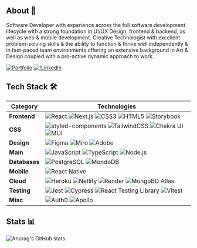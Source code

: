 ## About 👤

Software Developer with experience across the full software development lifecycle with a strong foundation in UI/UX Design, frontend & backend, as well as web & mobile development. 
Creative Technologist with excellent problem-solving skills & the ability to function & thrive well independently & in fast-paced team environments offering an extensive background in Art & Design coupled with a pro-active dynamic approach to work. 

[![Portfolio](https://img.shields.io/badge/-anastasia--starostina.xyz-%23255957?logo=react)](https://anastasia-starostina.xyz/) [![!LinkedIn](https://img.shields.io/badge/-Anastasia%20Starostina-%2328AFB0?logo=linkedin)](https://www.linkedin.com/notifications/?filter=all)

## Tech Stack 🛠️

| **Category** |  **Technologies** |
| - | - |
| **Frontend** | ![React](https://img.shields.io/badge/-React-blue?logo=react) ![Next.js](https://img.shields.io/badge/-Next.js-green?logo=nextdotjs) ![CSS3](https://img.shields.io/badge/-CSS3-yellowgreen?logo=css3) ![HTML5](https://img.shields.io/badge/-HTML5-important?logo=html5) ![Storybook](https://img.shields.io/badge/-Storybook-%23792359?logo=storybook) |
|  **CSS** | ![styled-components](https://img.shields.io/badge/-Styled%20Components-%23843B62?logo=styledcomponents) ![TailwindCSS](https://img.shields.io/badge/-TailwindCSS-%2348639C?logo=tailwindcss) ![Chakra UI](https://img.shields.io/badge/-Chakra%20UI-%2329E7CD?logo=chakraui) ![MUI](https://img.shields.io/badge/-MUI-%233993DD?logo=mui)
| **Design** | ![Figma](https://img.shields.io/badge/-Figma-%23880044?logo=figma) ![Miro](https://img.shields.io/badge/-Miro-%23FDCA40?logo=miro) ![Adobe](https://img.shields.io/badge/-Adobe-%232f4858?logo=adobe)
| **Main** | ![JavaScript](https://img.shields.io/badge/-JavaScript-orange?logo=javascript) ![TypeScript](https://img.shields.io/badge/-TypeScript-%23222E50?logo=typescript) ![Node.js](https://img.shields.io/badge/-Node.js-success?logo=nodedotjs) 
| **Databases** | ![PostgreSQL](https://img.shields.io/badge/-PostgreSQL-141b41?logo=postgresql) ![MondoDB](https://img.shields.io/badge/-MongoDB-%23417b5a?logo=mongodb)
| **Mobile** | ![React Native](https://img.shields.io/badge/-React%20Native-blueviolet?logo=react)
| **Cloud** | ![Heroku](https://img.shields.io/badge/-Heroku-purple?logo=heroku) ![Netlify](https://img.shields.io/badge/-Netlify-green?logo=netlify) ![Render](https://img.shields.io/badge/-Render-ff69b4?logo=render) ![MongoBD Atlas](https://img.shields.io/badge/-MongoDB%20Atlas-darkgreen?logo=mongodb)
| **Testing** | ![Jest](https://img.shields.io/badge/-Jest-%23A44200?logo=jest) ![Cypress](https://img.shields.io/badge/-Cypress-%2344CCFF?logo=cypress) ![React Testing Library](https://img.shields.io/badge/-React%20Testing%20Library-%234A4063?logo=testinglibrary) ![Vitest](https://img.shields.io/badge/-Vitest-%23628B48?logo=vitest)
| **Misc** | ![Auth0](https://img.shields.io/badge/-Auth0-%2393032e?logo=auth0) ![Apollo](https://img.shields.io/badge/-Apollo-%238d86c9?logo=apollographql)

## Stats 📊

![Anurag's GitHub stats](https://github-readme-stats.vercel.app/api?username=nsstarr&show_icons=true&theme=dracula)

 <img src="https://komarev.com/ghpvc/?username=anastasia-starostina&style=flat-square&color=blue" alt=""/>
